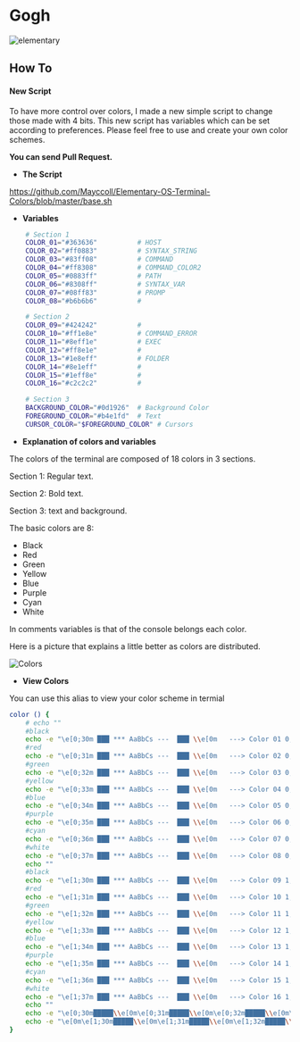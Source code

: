 Gogh
====

![elementary](https://raw.githubusercontent.com/Mayccoll/Elementary-OS-Terminal-Colors/master/images/Gogh-icons.png)

## How To

#### New Script

To have more control over colors, I made a new simple script to change those made with 4 bits.
This new script has variables which can be set according to preferences.
Please feel free to use and create your own color schemes.

**You can send Pull Request.**

- **The Script**

https://github.com/Mayccoll/Elementary-OS-Terminal-Colors/blob/master/base.sh

- **Variables**

```bash
    # Section 1
    COLOR_01="#363636"          # HOST
    COLOR_02="#ff0883"          # SYNTAX_STRING
    COLOR_03="#83ff08"          # COMMAND
    COLOR_04="#ff8308"          # COMMAND_COLOR2
    COLOR_05="#0883ff"          # PATH
    COLOR_06="#8308ff"          # SYNTAX_VAR
    COLOR_07="#08ff83"          # PROMP
    COLOR_08="#b6b6b6"          #

    # Section 2
    COLOR_09="#424242"          #
    COLOR_10="#ff1e8e"          # COMMAND_ERROR
    COLOR_11="#8eff1e"          # EXEC
    COLOR_12="#ff8e1e"          #
    COLOR_13="#1e8eff"          # FOLDER
    COLOR_14="#8e1eff"          #
    COLOR_15="#1eff8e"          #
    COLOR_16="#c2c2c2"          #

    # Section 3
    BACKGROUND_COLOR="#0d1926"  # Background Color
    FOREGROUND_COLOR="#b4e1fd"  # Text
    CURSOR_COLOR="$FOREGROUND_COLOR" # Cursors
```
- **Explanation of colors and variables**

The colors of the terminal are composed of 18 colors in 3 sections.

Section 1: Regular text.

Section 2: Bold text.

Section 3: text and background.

The basic colors are 8:

- Black
- Red
- Green
- Yellow
- Blue
- Purple
- Cyan
- White

In comments variables is that of the console belongs each color.

Here is a picture that explains a little better as colors are distributed.

![Colors](https://raw.githubusercontent.com/Mayccoll/Elementary-OS-Terminal-Colors/master/images/colors.png)

- **View Colors**

You can use this alias to view your color scheme in termial

```bash
color () {
    # echo ""
    #black
    echo -e "\e[0;30m ███ *** AaBbCs ---  ███ \\e[0m   ---> Color 01 0;30m"
    #red
    echo -e "\e[0;31m ███ *** AaBbCs ---  ███ \\e[0m   ---> Color 02 0;31m"
    #green
    echo -e "\e[0;32m ███ *** AaBbCs ---  ███ \\e[0m   ---> Color 03 0;32m"
    #yellow
    echo -e "\e[0;33m ███ *** AaBbCs ---  ███ \\e[0m   ---> Color 04 0;33m"
    #blue
    echo -e "\e[0;34m ███ *** AaBbCs ---  ███ \\e[0m   ---> Color 05 0;34m"
    #purple
    echo -e "\e[0;35m ███ *** AaBbCs ---  ███ \\e[0m   ---> Color 06 0;35m"
    #cyan
    echo -e "\e[0;36m ███ *** AaBbCs ---  ███ \\e[0m   ---> Color 07 0;36m"
    #white
    echo -e "\e[0;37m ███ *** AaBbCs ---  ███ \\e[0m   ---> Color 08 0;37m"
    echo ""
    #black
    echo -e "\e[1;30m ███ *** AaBbCs ---  ███ \\e[0m   ---> Color 09 1;30m"
    #red
    echo -e "\e[1;31m ███ *** AaBbCs ---  ███ \\e[0m   ---> Color 10 1;31m"
    #green
    echo -e "\e[1;32m ███ *** AaBbCs ---  ███ \\e[0m   ---> Color 11 1;32m"
    #yellow
    echo -e "\e[1;33m ███ *** AaBbCs ---  ███ \\e[0m   ---> Color 12 1;33m"
    #blue
    echo -e "\e[1;34m ███ *** AaBbCs ---  ███ \\e[0m   ---> Color 13 1;34m"
    #purple
    echo -e "\e[1;35m ███ *** AaBbCs ---  ███ \\e[0m   ---> Color 14 1;35m"
    #cyan
    echo -e "\e[1;36m ███ *** AaBbCs ---  ███ \\e[0m   ---> Color 15 1;36m"
    #white
    echo -e "\e[1;37m ███ *** AaBbCs ---  ███ \\e[0m   ---> Color 16 1;37m"
    echo ""
    echo -e "\e[0;30m█████\\e[0m\e[0;31m█████\\e[0m\e[0;32m█████\\e[0m\e[0;33m█████\\e[0m\e[0;34m█████\\e[0m\e[0;35m█████\\e[0m\e[0;36m█████\\e[0m\e[0;37m█████\\e[0m"
    echo -e "\e[0m\e[1;30m█████\\e[0m\e[1;31m█████\\e[0m\e[1;32m█████\\e[0m\e[1;33m█████\\e[0m\e[1;34m█████\\e[0m\e[1;35m█████\\e[0m\e[1;36m█████\\e[0m\e[1;37m█████\\e[0m"
}
```

